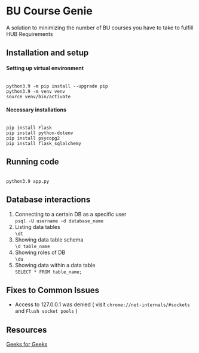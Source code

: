 # BU Course Genie

A solution to minimizing the number of BU courses you have to take to fulfill HUB Requirements

## Installation and setup

#### Setting up virtual environment

######
    python3.9 -m pip install --upgrade pip
    python3.9 -m venv venv
    source venv/bin/activate

#### Necessary installations

######
    pip install Flask
    pip install python-dotenv
    pip install psycopg2
    pip install flask_sqlalchemy

## Running code

######
    python3.9 app.py

## Database interactions

1. Connecting to a certain DB as a specific user <br/>
    `psql -U username -d database_name` 
2. Listing data tables <br/>
    `\dt`
3. Showing data table schema <br/>
    `\d table_name`
4. Showing roles of DB <br/>
    `\du`
5. Showing data within a data table <br/>
    `SELECT * FROM table_name;`


## Fixes to Common Issues

- Access to 127.0.0.1 was denied ( visit `chrome://net-internals/#sockets` and `Flush socket pools` )

## Resources

[Geeks for Geeks](https://www.geeksforgeeks.org/flask-creating-first-simple-application/) <br/>

